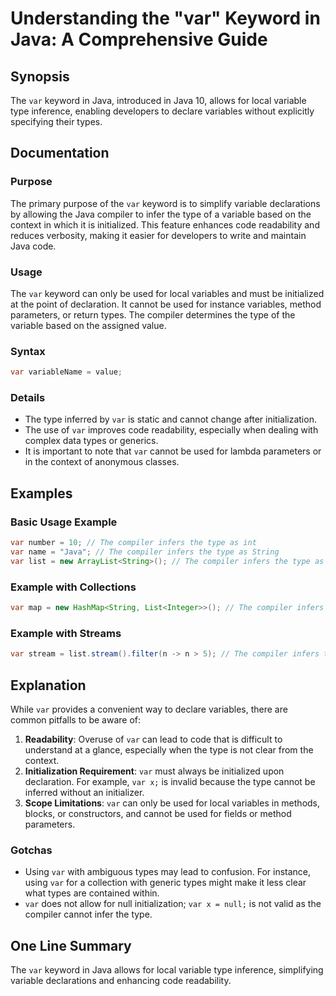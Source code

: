 <!--
Meta Description: # Understanding the "var" Keyword in Java: A Comprehensive Guide ## Synopsis The `var` keyword in Java, introduced in Java 10, allows for local variab...
Meta Keywords: var, type, java, compiler, variable
-->

# Understanding the "var" Keyword in Java: A Comprehensive Guide

## Synopsis
The `var` keyword in Java, introduced in Java 10, allows for local variable type inference, enabling developers to declare variables without explicitly specifying their types.

## Documentation
### Purpose
The primary purpose of the `var` keyword is to simplify variable declarations by allowing the Java compiler to infer the type of a variable based on the context in which it is initialized. This feature enhances code readability and reduces verbosity, making it easier for developers to write and maintain Java code.

### Usage
The `var` keyword can only be used for local variables and must be initialized at the point of declaration. It cannot be used for instance variables, method parameters, or return types. The compiler determines the type of the variable based on the assigned value.

### Syntax
```java
var variableName = value;
```

### Details
- The type inferred by `var` is static and cannot change after initialization.
- The use of `var` improves code readability, especially when dealing with complex data types or generics.
- It is important to note that `var` cannot be used for lambda parameters or in the context of anonymous classes.

## Examples
### Basic Usage Example
```java
var number = 10; // The compiler infers the type as int
var name = "Java"; // The compiler infers the type as String
var list = new ArrayList<String>(); // The compiler infers the type as ArrayList<String>
```

### Example with Collections
```java
var map = new HashMap<String, List<Integer>>(); // The compiler infers the type as HashMap<String, List<Integer>>
```

### Example with Streams
```java
var stream = list.stream().filter(n -> n > 5); // The compiler infers the type as Stream<Integer>
```

## Explanation
While `var` provides a convenient way to declare variables, there are common pitfalls to be aware of:
1. **Readability**: Overuse of `var` can lead to code that is difficult to understand at a glance, especially when the type is not clear from the context.
2. **Initialization Requirement**: `var` must always be initialized upon declaration. For example, `var x;` is invalid because the type cannot be inferred without an initializer.
3. **Scope Limitations**: `var` can only be used for local variables in methods, blocks, or constructors, and cannot be used for fields or method parameters.

### Gotchas
- Using `var` with ambiguous types may lead to confusion. For instance, using `var` for a collection with generic types might make it less clear what types are contained within.
- `var` does not allow for null initialization; `var x = null;` is not valid as the compiler cannot infer the type.

## One Line Summary
The `var` keyword in Java allows for local variable type inference, simplifying variable declarations and enhancing code readability.